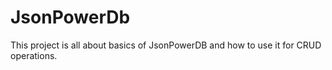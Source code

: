 # JsonPowerDb
This project is all about basics of JsonPowerDB and how to use it for CRUD operations.

